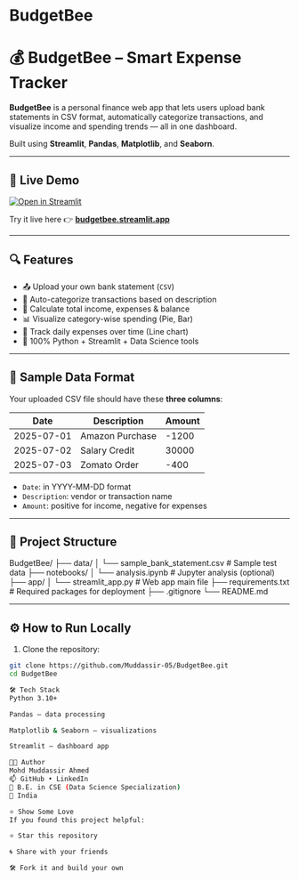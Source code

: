 # BudgetBee

# 💰 BudgetBee – Smart Expense Tracker

**BudgetBee** is a personal finance web app that lets users upload bank statements in CSV format, automatically categorize transactions, and visualize income and spending trends — all in one dashboard.

Built using **Streamlit**, **Pandas**, **Matplotlib**, and **Seaborn**.

---

## 🚀 Live Demo

[![Open in Streamlit](https://static.streamlit.io/badges/streamlit_badge_black_white.svg)](https://budgetbee.streamlit.app)

Try it live here 👉 **[budgetbee.streamlit.app](https://budgetbee.streamlit.app)**

---



## 🔍 Features

- 📤 Upload your own bank statement (`CSV`)
- 🧠 Auto-categorize transactions based on description
- 💸 Calculate total income, expenses & balance
- 📊 Visualize category-wise spending (Pie, Bar)
- 📅 Track daily expenses over time (Line chart)
- 🐍 100% Python + Streamlit + Data Science tools

---

## 🧪 Sample Data Format

Your uploaded CSV file should have these **three columns**:

| Date       | Description     | Amount |
|------------|-----------------|--------|
| 2025-07-01 | Amazon Purchase | -1200  |
| 2025-07-02 | Salary Credit   | 30000  |
| 2025-07-03 | Zomato Order    | -400   |

- `Date`: in YYYY-MM-DD format  
- `Description`: vendor or transaction name  
- `Amount`: positive for income, negative for expenses

---

## 📁 Project Structure

BudgetBee/
├── data/
│ └── sample_bank_statement.csv # Sample test data
├── notebooks/
│ └── analysis.ipynb # Jupyter analysis (optional)
├── app/
│ └── streamlit_app.py # Web app main file
├── requirements.txt # Required packages for deployment
├── .gitignore
└── README.md


---

## ⚙️ How to Run Locally

1. Clone the repository:

```bash
git clone https://github.com/Muddassir-05/BudgetBee.git
cd BudgetBee

🛠 Tech Stack
Python 3.10+

Pandas – data processing

Matplotlib & Seaborn – visualizations

Streamlit – dashboard app

👨‍💻 Author
Mohd Muddassir Ahmed
📫 GitHub • LinkedIn
💼 B.E. in CSE (Data Science Specialization)
📍 India

⭐️ Show Some Love
If you found this project helpful:

⭐️ Star this repository

🌀 Share with your friends

🛠 Fork it and build your own